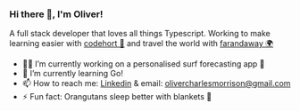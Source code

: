 ### Hi there 👋, I'm Oliver!

A full stack developer that loves all things Typescript. Working to make learning easier with [codehort 👾](https://github.com/olimorri/codehort) and travel the world with [farandaway 🌍](https://github.com/olimorri/farandaway)

- 🏄‍♂️ I’m currently working on a personalised surf forecasting app 🌊
- 🌱 I’m currently learning Go!
- 📫 How to reach me: [Linkedin](https://www.linkedin.com/in/oliver-morrison-6b190971/) & email: olivercharlesmorrison@gmail.com
- ⚡ Fun fact: Orangutans sleep better with blankets 🦧
